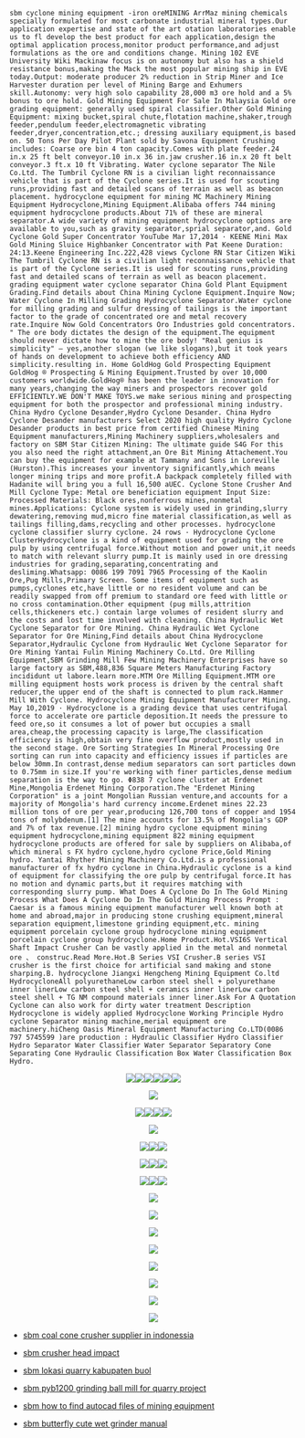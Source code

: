 ```
sbm cyclone mining equipment -iron oreMINING ArrMaz mining chemicals specially formulated for most carbonate industrial mineral types.Our application expertise and state of the art otation laboratories enable us to fl develop the best product for each application,design the optimal application process,monitor product performance,and adjust formulations as the ore and conditions change. Mining 102 EVE University Wiki Mackinaw focus is on autonomy but also has a shield resistance bonus,making the Mack the most popular mining ship in EVE today.Output: moderate producer 2% reduction in Strip Miner and Ice Harvester duration per level of Mining Barge and Exhumers skill.Autonomy: very high solo capability 28,000 m3 ore hold and a 5% bonus to ore hold. Gold Mining Equipment For Sale In Malaysia Gold ore grading equipment: generally used spiral classifier.Other Gold Mining Equipment: mixing bucket,spiral chute,flotation machine,shaker,trough feeder,pendulum feeder,electromagnetic vibrating feeder,dryer,concentration,etc.; dressing auxiliary equipment,is based on. 50 Tons Per Day Pilot Plant sold by Savona Equipment Crushing includes: Coarse ore bin 4 ton capacity.Comes with plate feeder.24 in.x 25 ft belt conveyor.10 in.x 36 in.jaw crusher.16 in.x 20 ft belt conveyor.3 ft.x 10 ft Vibrating. Water cyclone separator The Nile Co.Ltd. The Tumbril Cyclone RN is a civilian light reconnaissance vehicle that is part of the Cyclone series.It is used for scouting runs,providing fast and detailed scans of terrain as well as beacon placement. hydrocyclone equipment for mining MC Machinery Mining Equipment Hydrocyclone,Mining Equipment.Alibaba offers 744 mining equipment hydrocyclone products.About 71% of these are mineral separator.A wide variety of mining equipment hydrocyclone options are available to you,such as gravity separator,sprial separator,and. Gold Cyclone Gold Super Concentrator YouTube Mar 17,2014 · KEENE Mini Max Gold Mining Sluice Highbanker Concentrator with Pat Keene Duration: 24:13.Keene Engineering Inc.222,428 views Cyclone RN Star Citizen Wiki The Tumbril Cyclone RN is a civilian light reconnaissance vehicle that is part of the Cyclone series.It is used for scouting runs,providing fast and detailed scans of terrain as well as beacon placement. grading equipment water cyclone separator China Gold Plant Equipment Grading.Find details about China Mining Cyclone Equipment.Inquire Now; Water Cyclone In Milling Grading Hydrocyclone Separator.Water cyclone for milling grading and sulfur dressing of tailings is the important factor to the grade of concentrated ore and metal recovery rate.Inquire Now Gold Concentrators Oro Industries gold concentrators. " The ore body dictates the design of the equipment.The equipment should never dictate how to mine the ore body! "Real genius is simplicity" — yes,another slogan (we like slogans),but it took years of hands on development to achieve both efficiency AND simplicity.resulting in. Home GoldHog Gold Prospecting Equipment GoldHog ® Prospecting & Mining Equipment.Trusted by over 10,000 customers worldwide.GoldHog® has been the leader in innovation for many years,changing the way miners and prospectors recover gold EFFICIENTLY.WE DON'T MAKE TOYS.we make serious mining and prospecting equipment for both the prospector and professional mining industry. China Hydro Cyclone Desander,Hydro Cyclone Desander. China Hydro Cyclone Desander manufacturers Select 2020 high quality Hydro Cyclone Desander products in best price from certified Chinese Mining Equipment manufacturers,Mining Machinery suppliers,wholesalers and factory on SBM Star Citizen Mining: The ultimate guide S4G For this you also need the right attachment,an Ore Bit Mining Attachement.You can buy the equipment for example at Tammany and Sons in Loreville (Hurston).This increases your inventory significantly,which means longer mining trips and more profit.A backpack completely filled with Hadanite will bring you a full 16,500 aUEC. Cyclone Stone Crusher And Mill Cyclone Type: Metal ore beneficiation equipment Input Size: Processed Materials: Black ores,nonferrous mines,nonmetal mines.Applications: Cyclone system is widely used in grinding,slurry dewatering,removing mud,micro fine material classification,as well as tailings filling,dams,recycling and other processes. hydrocyclone cyclone classifier slurry cyclone. 24 rows · Hydrocyclone Cyclone ClusterHydrocyclone is a kind of equipment used for grading the ore pulp by using centrifugal force.Without motion and power unit,it needs to match with relevant slurry pump.It is mainly used in ore dressing industries for grading,separating,concentrating and desliming.Whatsapp: 0086 199 7091 7965 Processing of the Kaolin Ore,Pug Mills,Primary Screen. Some items of equipment such as pumps,cyclones etc,have little or no resident volume and can be readily swapped from off premium to standard ore feed with little or no cross contamination.Other equipment (pug mills,attrition cells,thickeners etc.) contain large volumes of resident slurry and the costs and lost time involved with cleaning. China Hydraulic Wet Cyclone Separator for Ore Mining. China Hydraulic Wet Cyclone Separator for Ore Mining,Find details about China Hydrocyclone Separator,Hydraulic Cyclone from Hydraulic Wet Cyclone Separator for Ore Mining Yantai Fulin Mining Machinery Co.Ltd. Ore Milling Equipment,SBM Grinding Mill Few Mining Machinery Enterprises have so large factory as SBM,488,836 Square Meters Manufacturing Factory incididunt ut labore.learn more.MTM Ore Milling Equipment.MTM ore milling equipment hosts work process is driven by the central shaft reducer,the upper end of the shaft is connected to plum rack.Hammer Mill With Cyclone. Hydrocyclone Mining Equipment Manufacturer Mining. May 10,2019 · Hydrocyclone is a grading device that uses centrifugal force to accelerate ore particle deposition.It needs the pressure to feed ore,so it consumes a lot of power but occupies a small area,cheap,the processing capacity is large,The classification efficiency is high,obtain very fine overflow product,mostly used in the second stage. Ore Sorting Strategies In Mineral Processing Ore sorting can run into capacity and efficiency issues if particles are below 30mm.In contrast,dense medium separators can sort particles down to 0.75mm in size.If you're working with finer particles,dense medium separation is the way to go. Φ838 7 cyclone cluster at Erdenet Mine,Mongolia Erdenet Mining Corporation.The "Erdenet Mining Corporation" is a joint Mongolian Russian venture,and accounts for a majority of Mongolia's hard currency income.Erdenet mines 22.23 million tons of ore per year,producing 126,700 tons of copper and 1954 tons of molybdenum.[1] The mine accounts for 13.5% of Mongolia's GDP and 7% of tax revenue.[2] mining hydro cyclone equipment mining equipment hydrocyclone,mining equipment 822 mining equipment hydrocyclone products are offered for sale by suppliers on Alibaba,of which mineral s FX hydro cyclone,hydro cyclone Price,Gold Mining hydro. Yantai Rhyther Mining Machinery Co.Ltd.is a professional manufacturer of fx hydro cyclone in China.Hydraulic cyclone is a kind of equipment for classifying the ore pulp by centrifugal force.It has no motion and dynamic parts,but it requires matching with corresponding slurry pump. What Does A Cyclone Do In The Gold Mining Process What Does A Cyclone Do In The Gold Mining Process Prompt : Caesar is a famous mining equipment manufacturer well known both at home and abroad,major in producing stone crushing equipment,mineral separation equipment,limestone grinding equipment,etc. mining equipment porcelain cyclone group hydrocyclone mining equipment porcelain cyclone group hydrocyclone.Home Product.Hot.VSI6S Vertical Shaft Impact Crusher Can be vastly applied in the metal and nonmetal ore 、 construc.Read More.Hot.B Series VSI Crusher.B series VSI crusher is the first choice for artificial sand making and stone sharping.B. hydrocyclone Jiangxi Hengcheng Mining Equipment Co.ltd HydrocycloneAll polyurethaneLow carbon steel shell + polyurethane inner linerLow carbon steel shell + ceramics inner linerLow carbon steel shell + TG NM compound materials inner liner.Ask For A Quotation Cyclone can also work for dirty water treatment Description Hydrocyclone is widely applied Hydrocyclone Working Principle Hydro cyclone Separator mining machine,merial equipment ore machinery.hiCheng Oasis Mineral Equipment Manufacturing Co.LTD(0086 797 5745599 )are production : Hydraulic Classifier Hydro Classifier Hydro Separator Water Classifier Water Separator Separatory Cone Separating Cone Hydraulic Classification Box Water Classification Box Hydro. 
```

<div align="center">
  
<a rel="nofollow" href="https://m.shibang-china.com?f=github&k=sbm+cyclone+mining+equipment+-iron+ore"><img src="https://static.shibang-china.com/en/l.png"></a><img src="https://static.shibang-china.com/en/hw.png"><a rel="nofollow" href="https://m.shibang-china.com/product/?f=github&k=sbm+cyclone+mining+equipment+-iron+ore"><img src="https://static.shibang-china.com/en/p.png"></a><a rel="nofollow" href="https://m.shibang-china.com/cases/?f=github&k=sbm+cyclone+mining+equipment+-iron+ore"><img src="https://static.shibang-china.com/en/c.png"></a><a rel="nofollow" href="https://m.shibang-china.com/news/?f=github&k=sbm+cyclone+mining+equipment+-iron+ore"><img src="https://static.shibang-china.com/en/n.png"></a><a rel="nofollow" href="https://m.shibang-china.com?f=github&k=sbm+cyclone+mining+equipment+-iron+ore"><img src="https://static.shibang-china.com/en/m.png"></a>

<a rel="nofollow" href="https://m.shibang-china.com/product/?f=github&k=sbm+cyclone+mining+equipment+-iron+ore"><img src="https://static.shibang-china.com/en/b.jpg"></a>
  
<a rel="nofollow" href="https://m.shibang-china.com/solution-aggregate.html?f=github&k=sbm+cyclone+mining+equipment+-iron+ore"><img src="https://static.shibang-china.com/en/a.jpg"></a><a rel="nofollow" href="https://m.shibang-china.com/solution-mine.html?f=github&k=sbm+cyclone+mining+equipment+-iron+ore"><img src="https://static.shibang-china.com/en/m.jpg"></a><a rel="nofollow" href="https://m.shibang-china.com/solution-mill.html?f=github&k=sbm+cyclone+mining+equipment+-iron+ore"><img src="https://static.shibang-china.com/en/g.jpg"></a><a rel="nofollow" href="https://m.shibang-china.com/solution-epc.html?f=github&k=sbm+cyclone+mining+equipment+-iron+ore"><img src="https://static.shibang-china.com/en/e.jpg"></a>

<a rel="nofollow" href="https://m.shibang-china.com/product/?f=github&k=sbm+cyclone+mining+equipment+-iron+ore"><img src="https://static.shibang-china.com/en/a-p.png"></a>

<a rel="nofollow" href="https://m.shibang-china.com/product/crusher/c6x.html?f=github&k=sbm+cyclone+mining+equipment+-iron+ore"><img src="https://static.shibang-china.com/en/j.jpg"></a><a rel="nofollow" href="https://m.shibang-china.com/product/crusher/ci5x.html?f=github&k=sbm+cyclone+mining+equipment+-iron+ore"><img src="https://static.shibang-china.com/en/i.jpg"></a><a rel="nofollow" href="https://m.shibang-china.com/product/crusher/hst.html?f=github&k=sbm+cyclone+mining+equipment+-iron+ore"><img src="https://static.shibang-china.com/en/c.jpg"></a>

<a rel="nofollow" href="https://m.shibang-china.com/product/mill/mtw.html?f=github&k=sbm+cyclone+mining+equipment+-iron+ore"><img src="https://static.shibang-china.com/en/mtw.jpg"></a><a rel="nofollow" href="https://m.shibang-china.com/product/mill/scm.html?f=github&k=sbm+cyclone+mining+equipment+-iron+ore"><img src="https://static.shibang-china.com/en/scm.jpg"></a><a rel="nofollow" href="https://m.shibang-china.com/product/mill/lm.html?f=github&k=sbm+cyclone+mining+equipment+-iron+ore"><img src="https://static.shibang-china.com/en/lm.jpg"></a>

<a rel="nofollow" href="https://m.shibang-china.com/product/sand/vsi6x.html?f=github&k=sbm+cyclone+mining+equipment+-iron+ore"><img src="https://static.shibang-china.com/en/6x.jpg"></a><a rel="nofollow" href="https://m.shibang-china.com/product/sand/vu.html?f=github&k=sbm+cyclone+mining+equipment+-iron+ore"><img src="https://static.shibang-china.com/en/vu.jpg"></a><a rel="nofollow" href="https://m.shibang-china.com/product/mobile/klun.html?f=github&k=sbm+cyclone+mining+equipment+-iron+ore"><img src="https://static.shibang-china.com/en/k.jpg"></a>

<a rel="nofollow" href="https://m.shibang-china.com/cases/?f=github&k=sbm+cyclone+mining+equipment+-iron+ore"><img src="https://static.shibang-china.com/en/case.png"></a>

<a rel="nofollow" href="https://m.shibang-china.com/cases/aggregate/202.html?f=github&k=sbm+cyclone+mining+equipment+-iron+ore"><img src="https://static.shibang-china.com/en/c-1.jpg"></a>

<a rel="nofollow" href="https://m.shibang-china.com/cases/aggregate/203.html?f=github&k=sbm+cyclone+mining+equipment+-iron+ore"><img src="https://static.shibang-china.com/en/c-2.jpg"></a>

<a rel="nofollow" href="https://m.shibang-china.com/cases/mill/123.html?f=github&k=sbm+cyclone+mining+equipment+-iron+ore"><img src="https://static.shibang-china.com/en/c-3.jpg"></a>

<a rel="nofollow" href="https://m.shibang-china.com/contact_us.html?f=github&k=sbm+cyclone+mining+equipment+-iron+ore"><img src="https://static.shibang-china.com/en/contact.png"></a>

<a rel="nofollow" href="https://swt.shibang-china.com/?f=github&k=sbm+cyclone+mining+equipment+-iron+ore"><img src="https://static.shibang-china.com/en/chat.png"></a>

<a rel="nofollow" href="https://whatsapp.shibangsoft.com/WhatsApp.php?f=github&k=sbm+cyclone+mining+equipment+-iron+ore"><img src="https://static.shibang-china.com/en/whatsapp.png"></a>

<a rel="nofollow" href="https://m.shibang-china.com/?f=github&k=sbm+cyclone+mining+equipment+-iron+ore"><img src="https://static.shibang-china.com/en/website.png"></a>

</div>


* [sbm coal cone crusher supplier in indonessia](sbm%20coal%20cone%20crusher%20supplier%20in%20indonessia.md)

* [sbm crusher head impact](sbm%20crusher%20head%20impact.md)

* [sbm lokasi quarry kabupaten buol](sbm%20lokasi%20quarry%20kabupaten%20buol.md)

* [sbm pyb1200 grinding ball mill for quarry project](sbm%20pyb1200%20grinding%20ball%20mill%20for%20quarry%20project.md)

* [sbm how to find autocad files of mining equipment](sbm%20how%20to%20find%20autocad%20files%20of%20mining%20equipment.md)

* [sbm butterfly cute wet grinder manual](sbm%20butterfly%20cute%20wet%20grinder%20manual.md)